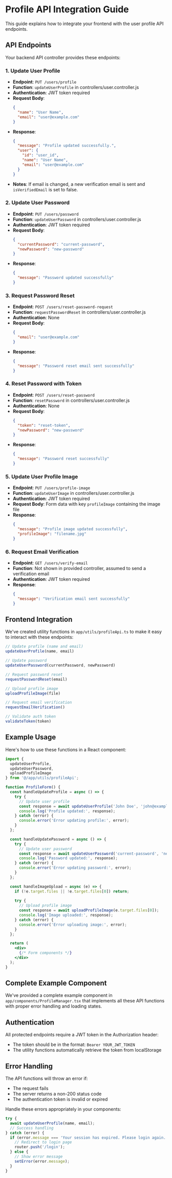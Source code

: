 # Profile API Integration Guide

This guide explains how to integrate your frontend with the user profile API endpoints.

## API Endpoints

Your backend API controller provides these endpoints:

### 1. Update User Profile
- **Endpoint**: `PUT /users/profile`
- **Function**: `updateUserProfile` in controllers/user.controller.js
- **Authentication**: JWT token required
- **Request Body**:
  ```json
  {
    "name": "User Name",
    "email": "user@example.com"
  }
  ```
- **Response**:
  ```json
  {
    "message": "Profile updated successfully.",
    "user": {
      "id": "user_id",
      "name": "User Name",
      "email": "user@example.com"
    }
  }
  ```
- **Notes**: If email is changed, a new verification email is sent and `isVerifiedEmail` is set to false.

### 2. Update User Password
- **Endpoint**: `PUT /users/password`
- **Function**: `updateUserPassword` in controllers/user.controller.js
- **Authentication**: JWT token required
- **Request Body**:
  ```json
  {
    "currentPassword": "current-password",
    "newPassword": "new-password"
  }
  ```
- **Response**:
  ```json
  {
    "message": "Password updated successfully"
  }
  ```

### 3. Request Password Reset
- **Endpoint**: `POST /users/reset-password-request`
- **Function**: `requestPasswordReset` in controllers/user.controller.js
- **Authentication**: None
- **Request Body**:
  ```json
  {
    "email": "user@example.com"
  }
  ```
- **Response**:
  ```json
  {
    "message": "Password reset email sent successfully"
  }
  ```

### 4. Reset Password with Token
- **Endpoint**: `POST /users/reset-password`
- **Function**: `resetPassword` in controllers/user.controller.js
- **Authentication**: None
- **Request Body**:
  ```json
  {
    "token": "reset-token",
    "newPassword": "new-password"
  }
  ```
- **Response**:
  ```json
  {
    "message": "Password reset successfully"
  }
  ```

### 5. Update User Profile Image
- **Endpoint**: `PUT /users/profile-image`
- **Function**: `updateUserImage` in controllers/user.controller.js
- **Authentication**: JWT token required
- **Request Body**: Form data with key `profileImage` containing the image file
- **Response**:
  ```json
  {
    "message": "Profile image updated successfully",
    "profileImage": "filename.jpg"
  }
  ```

### 6. Request Email Verification
- **Endpoint**: `GET /users/verify-email`
- **Function**: Not shown in provided controller, assumed to send a verification email
- **Authentication**: JWT token required
- **Response**:
  ```json
  {
    "message": "Verification email sent successfully"
  }
  ```

## Frontend Integration

We've created utility functions in `app/utils/profileApi.ts` to make it easy to interact with these endpoints:

```typescript
// Update profile (name and email)
updateUserProfile(name, email)

// Update password
updateUserPassword(currentPassword, newPassword)

// Request password reset
requestPasswordReset(email)

// Upload profile image
uploadProfileImage(file)

// Request email verification
requestEmailVerification()

// Validate auth token
validateToken(token)
```

## Example Usage

Here's how to use these functions in a React component:

```jsx
import { 
  updateUserProfile, 
  updateUserPassword,
  uploadProfileImage 
} from '@/app/utils/profileApi';

function ProfileForm() {
  const handleUpdateProfile = async () => {
    try {
      // Update user profile
      const response = await updateUserProfile('John Doe', 'john@example.com');
      console.log('Profile updated:', response);
    } catch (error) {
      console.error('Error updating profile:', error);
    }
  };

  const handleUpdatePassword = async () => {
    try {
      // Update user password
      const response = await updateUserPassword('current-password', 'new-password');
      console.log('Password updated:', response);
    } catch (error) {
      console.error('Error updating password:', error);
    }
  };

  const handleImageUpload = async (e) => {
    if (!e.target.files || !e.target.files[0]) return;
    
    try {
      // Upload profile image
      const response = await uploadProfileImage(e.target.files[0]);
      console.log('Image uploaded:', response);
    } catch (error) {
      console.error('Error uploading image:', error);
    }
  };

  return (
    <div>
      {/* Form components */}
    </div>
  );
}
```

## Complete Example Component

We've provided a complete example component in `app/components/ProfileManager.tsx` that implements all these API functions with proper error handling and loading states.

## Authentication

All protected endpoints require a JWT token in the Authorization header:
- The token should be in the format: `Bearer YOUR_JWT_TOKEN`
- The utility functions automatically retrieve the token from localStorage

## Error Handling

The API functions will throw an error if:
- The request fails
- The server returns a non-200 status code
- The authentication token is invalid or expired

Handle these errors appropriately in your components:

```jsx
try {
  await updateUserProfile(name, email);
  // Success handling
} catch (error) {
  if (error.message === 'Your session has expired. Please login again.') {
    // Redirect to login page
    router.push('/login');
  } else {
    // Show error message
    setError(error.message);
  }
}
``` 